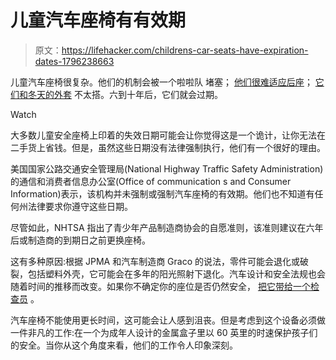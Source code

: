 # 儿童汽车座椅有有效期

> 原文：<https://lifehacker.com/childrens-car-seats-have-expiration-dates-1796238663>

儿童汽车座椅很复杂。他们的机制会被一个啦啦队 堵塞； [他们很难适应后座](https://vitals.lifehacker.com/these-tips-help-you-cram-three-child-seats-into-your-ca-1791527412)； [它们和冬天的外套](https://lifehacker.com/psa-kids-shouldnt-wear-winter-coats-in-their-car-seat-1789009412#_ga=2.197369583.137309736.1497881513-1276133427.1497275510) 不太搭。六到十年后，它们就会过期。

Watch

大多数儿童安全座椅上印着的失效日期可能会让你觉得这是一个诡计，让你无法在二手货上省钱。但是，虽然这些日期没有法律强制执行，他们有一个很好的理由。

美国国家公路交通安全管理局(National Highway Traffic Safety Administration)的通信和消费者信息办公室(Office of communication s and Consumer Information)表示，该机构并未强制或强制汽车座椅的有效期。他们也不知道有任何州法律要求你遵守这些日期。

尽管如此，NHTSA 指出了青少年产品制造商协会的自愿准则，该准则建议在六年后或制造商的到期日之前更换座椅。

这有多种原因:根据 JPMA 和汽车制造商 Graco 的说法，零件可能会退化或破裂，包括塑料外壳，它可能会在多年的阳光照射下退化。汽车设计和安全法规也会随着时间的推移而改变。如果你不确定你的座位是否仍然安全， [把它带给一个检查员](https://www.safercar.gov/cpsApp/cps/index.htm) 。

汽车座椅不能使用更长时间，这可能会让人感到沮丧。但是考虑到这个设备必须做一件非凡的工作:在一个为成年人设计的金属盒子里以 60 英里的时速保护孩子们的安全。当你从这个角度来看，他们的工作令人印象深刻。